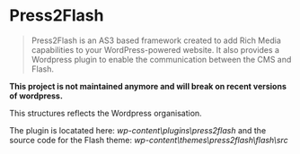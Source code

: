 Press2Flash
===========

>Press2Flash is an AS3 based framework created to add Rich Media capabilities to your WordPress-powered website.
> It also provides a Wordpress plugin to enable the communication between the CMS and Flash.

**This project is not maintained anymore and will break on recent versions of wordpress.**

This structures reflects the Wordpress organisation.

The plugin is locatated here: *wp-content\plugins\press2flash*
and the source code for the Flash theme: *wp-content\themes\press2flash\flash\src*
